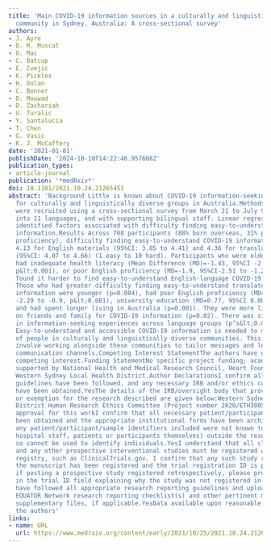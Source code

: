 ```yaml
---
title: 'Main COVID-19 information sources in a culturally and linguistically diverse
  community in Sydney, Australia: A cross-sectional survey'
authors:
- J. Ayre
- D. M. Muscat
- O. Mac
- C. Batcup
- E. Cvejic
- K. Pickles
- H. Dolan
- C. Bonner
- D. Mouwad
- D. Zachariah
- U. Turalic
- Y. Santalucia
- T. Chen
- G. Vasic
- K. J. McCaffery
date: '2021-01-01'
publishDate: '2024-10-10T14:22:46.957608Z'
publication_types:
- article-journal
publication: '*medRxiv*'
doi: 10.1101/2021.10.24.21265451
abstract: 'Background Little is known about COVID-19 information-seeking experiences
  for culturally and linguistically diverse groups in Australia.Methods Participants
  were recruited using a cross-sectional survey from March 21 to July 9, 2021, translated
  into 11 languages, and with supporting bilingual staff. Linear regression models
  identified factors associated with difficulty finding easy-to-understand COVID-19
  information.Results Across 708 participants (88% born overseas, 31% poor English
  proficiency), difficulty finding easy-to-understand COVID-19 information was rated
  4.13 for English materials (95%CI: 3.85 to 4.41) and 4.36 for translated materials
  (95%CI: 4.07 to 4.66) (1 easy to 10 hard). Participants who were older (p&lt;0.001),
  had inadequate health literacy (Mean Difference (MD)=-1.43, 95%CI -2.03 to - 0.82,
  p&lt;0.001), or poor English proficiency (MD=-1.9, 95%CI-2.51 to -1.29, p&lt;0.001)
  found it harder to find easy-to-understand English-language COVID-19 information.
  Those who had greater difficulty finding easy-to-understand translated COVID-19
  information were younger (p=0.004), had poor English proficiency (MD=-1.61, 95%CI
  -2.29 to -0.9, p&lt;0.001), university education (MD=0.77, 95%CI 0.00 to 1.53, p=0.05),
  and had spent longer living in Australia (p=0.001). They were more likely to rely
  on friends and family for COVID-19 information (p=0.02). There was significant variation
  in information-seeking experiences across language groups (p’s&lt;0.001).Conclusions
  Easy-to-understand and accessible COVID-19 information is needed to meet the needs
  of people in culturally and linguistically diverse communities. This approach should
  involve working alongside these communities to tailor messages and leverage existing
  communication channels.Competing Interest StatementThe authors have declared no
  competing interest.Funding StatementNo specific project funding; academic authors
  supported by National Health and Medical Research Council, Heart Foundation, and
  Western Sydney Local Health District.Author DeclarationsI confirm all relevant ethical
  guidelines have been followed, and any necessary IRB and/or ethics committee approvals
  have been obtained.YesThe details of the IRB/oversight body that provided approval
  or exemption for the research described are given below:Western Sydney Local Health
  District Human Research Ethics Committee (Project number 2020/ETH3085) gave ethical
  approval for this workI confirm that all necessary patient/participant consent has
  been obtained and the appropriate institutional forms have been archived, and that
  any patient/participant/sample identifiers included were not known to anyone (e.g.,
  hospital staff, patients or participants themselves) outside the research group
  so cannot be used to identify individuals.YesI understand that all clinical trials
  and any other prospective interventional studies must be registered with an ICMJE-approved
  registry, such as ClinicalTrials.gov. I confirm that any such study reported in
  the manuscript has been registered and the trial registration ID is provided (note:
  if posting a prospective study registered retrospectively, please provide a statement
  in the trial ID field explaining why the study was not registered in advance).YesI
  have followed all appropriate research reporting guidelines and uploaded the relevant
  EQUATOR Network research reporting checklist(s) and other pertinent material as
  supplementary files, if applicable.YesData available upon reasonable request to
  the authors'
links:
- name: URL
  url: https://www.medrxiv.org/content/early/2021/10/25/2021.10.24.21265451
---
```

